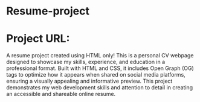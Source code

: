 # Resume-project
# Project URL: 
A resume project created using HTML only!
This is a personal CV webpage designed to showcase my skills, experience, and education in a professional format. Built with HTML and CSS, it includes Open Graph (OG) tags to optimize how it appears when shared on social media platforms, ensuring a visually appealing and informative preview. This project demonstrates my web development skills and attention to detail in creating an accessible and shareable online resume.
